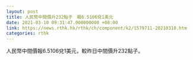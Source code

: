 ```yaml
---
layout: post
title: 人民幣中間價升232點子　報6.5106兌1美元
date: 2021-03-10 09:31:47.000000000 +08:00
link: https://news.rthk.hk/rthk/ch/component/k2/1579711-20210310.htm
categories: rthk
---
```


人民幣中間價報6.5106兌1美元，較昨日中間價升232點子。
